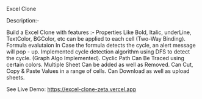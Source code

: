 Excel Clone

Description:-

Build a Excel Clone with features :-
Properties Like Bold, Italic, underLine, TextColor, BGColor, etc can be applied to each cell (Two-Way Binding).
Formula evalutaion In Case the formula detects the cycle, an alert message will pop - up. Implemented cycle detection algorithm using DFS to detect the cycle. (Graph Algo Implemented).
Cyclic Path Can Be Traced using certain colors.
Multiple Sheet Can be added as well as Removed.
Can Cut, Copy & Paste Values in a range of cells.
Can Download as well as upload sheets.

See Live Demo: https://excel-clone-zeta.vercel.app
